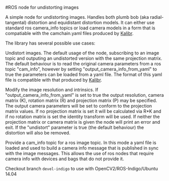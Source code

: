 #ROS node for undistorting images

A simple node for undistorting images. Handles both plumb bob (aka radial-tangental) distortion and equidistant distortion models. It can either use standard ros camera_info topics or load camera models in a form that is compatiable with the camchain.yaml files produced by [Kalibr](https://github.com/ethz-asl/kalibr).

The library has several possible use cases:

Undistort images. The default usage of the node, subscribing to an image topic and outputing an undistorted version with the same projection matrix. The default behaviour is to read the original camera parameters from a ros topic "cam_info", however by setting "output_camera_info_from_yaml" to true the parameters can be loaded from a yaml file. The format of this yaml file is compatible with that produced by [Kalibr](https://github.com/ethz-asl/kalibr).

Modify the image resolution and intrinsics. If "output_camera_info_from_yaml" is set to true the output resolution, camera matrix (K), rotation matrix (R) and projection matrix (P) may be specified. The output camera parameters will be set to conform to the projection matrix values. If no projection matrix is set it will be calculated via R*K and if no rotation matrix is set the identity transform will be used. If neither the projection matrix or camera matrix is given the node will print an error and exit. If the "undistort" parameter is true (the default behaviour) the distortion will also be removed.

Provide a cam_info topic for a ros image topic. In this mode a yaml file is loaded and used to build a camera info message that is published in sync with the image messages. This allows the use of ros nodes that require camera info with devices and bags that do not provide it.

Checkout branch `devel-indigo` to use with OpenCV2/ROS-Indigo/Ubuntu 14.04
